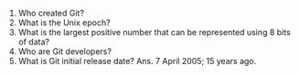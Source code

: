1) Who created Git?
2) What is the Unix epoch?
3) What is the largest positive number that can be represented using 8 bits of data?
4) Who are Git developers?
5) What is Git initial release date?
Ans. 7 April 2005; 15 years ago.